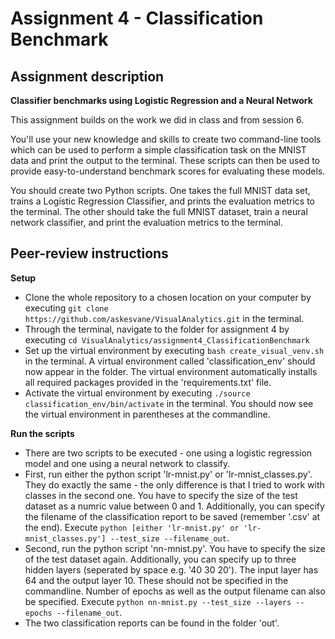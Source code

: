# Assignment 4 - Classification Benchmark

## Assignment description

__Classifier benchmarks using Logistic Regression and a Neural Network__

This assignment builds on the work we did in class and from session 6.

You'll use your new knowledge and skills to create two command-line tools which can be used to perform a simple classification task on the MNIST data and print the output to the terminal. These scripts can then be used to provide easy-to-understand benchmark scores for evaluating these models.

You should create two Python scripts. One takes the full MNIST data set, trains a Logistic Regression Classifier, and prints the evaluation metrics to the terminal. The other should take the full MNIST dataset, train a neural network classifier, and print the evaluation metrics to the terminal.

## Peer-review instructions

__Setup__
- Clone the whole repository to a chosen location on your computer by executing ```git clone https://github.com/askesvane/VisualAnalytics.git``` in the terminal.
- Through the terminal, navigate to the folder for assignment 4 by executing ```cd VisualAnalytics/assignment4_ClassificationBenchmark```
- Set up the virtual environment by executing ```bash create_visual_venv.sh``` in the terminal. A virtual environment called 'classification_env' should now appear in the folder. The virtual environment automatically installs all required packages provided in the 'requirements.txt' file.
- Activate the virtual environment by executing ```./source classification_env/bin/activate``` in the terminal. You should now see the virtual environment in parentheses at the commandline.

__Run the scripts__
- There are two scripts to be executed - one using a logistic regression model and one using a neural network to classify.
- First, run either the python script 'lr-mnist.py' or 'lr-mnist_classes.py'. They do exactly the same - the only difference is that I tried to work with classes in the second one. You have to specify the size of the test dataset as a numric value between 0 and 1. Additionally, you can specify the filename of the classification report to be saved (remember '.csv' at the end). Execute ```python [either 'lr-mnist.py' or 'lr-mnist_classes.py'] --test_size --filename_out```.
- Second, run the python script 'nn-mnist.py'. You have to specify the size of the test dataset again. Additionally, you can specify up to three hidden layers (seperated by space e.g. '40 30 20'). The input layer has 64 and the output layer 10. These should not be specified in the commandline. Number of epochs as well as the output filename can also be specified. Execute ```python nn-mnist.py --test_size --layers --epochs --filename_out```.
- The two classification reports can be found in the folder 'out'.




















